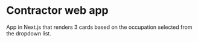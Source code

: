 # Contractor web app

App in Next.js that renders 3 cards based on the occupation selected from the dropdown list.
